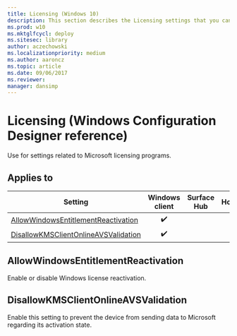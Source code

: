 ```yaml
---
title: Licensing (Windows 10)
description: This section describes the Licensing settings that you can configure in provisioning packages for Windows 10 using Windows Configuration Designer.
ms.prod: w10
ms.mktglfcycl: deploy
ms.sitesec: library
author: aczechowski
ms.localizationpriority: medium
ms.author: aaroncz
ms.topic: article
ms.date: 09/06/2017
ms.reviewer: 
manager: dansimp
---
```


# Licensing (Windows Configuration Designer reference)

Use for settings related to Microsoft licensing programs. 

## Applies to

| Setting   | Windows client | Surface Hub | HoloLens | IoT Core |
| --- | :---: | :---: | :---: | :---: |
| [AllowWindowsEntitlementReactivation](#allowwindowsentitlementreactivation) | ✔️  |  |  |  |
| [DisallowKMSClientOnlineAVSValidation](#disallowkmsclientonlineavsvalidation) | ✔️  |  |  |  |

## AllowWindowsEntitlementReactivation

Enable or disable Windows license reactivation.

## DisallowKMSClientOnlineAVSValidation

Enable this setting to prevent the device from sending data to Microsoft regarding its activation state. 
